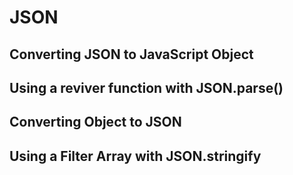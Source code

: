 # JSON
## Converting JSON to JavaScript Object
## Using a reviver function with JSON.parse()
## Converting Object to JSON
## Using a Filter Array with JSON.stringify

